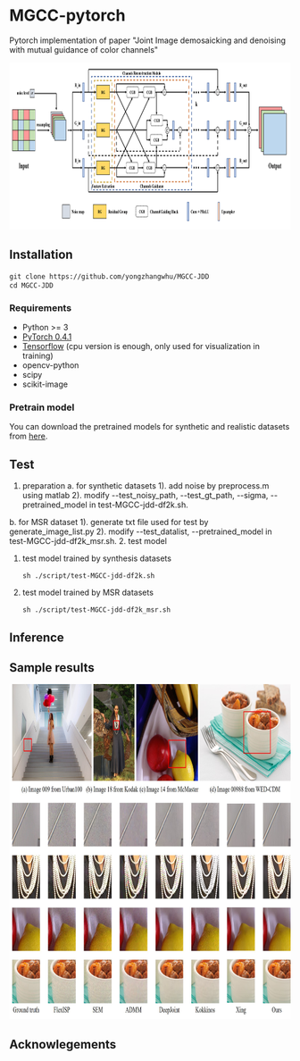 # MGCC-pytorch
Pytorch implementation of paper "Joint Image demosaicking and denoising with mutual guidance of color channels"
<p align="center">
  <img height="300" src="figs/MGCC.png">
</p> 

## Installation
```
git clone https://github.com/yongzhangwhu/MGCC-JDD
cd MGCC-JDD  
```
### Requirements
- Python >= 3
- [PyTorch 0.4.1](https://pytorch.org/)
- [Tensorflow](https://www.tensorflow.org/install)  (cpu version is enough, only used for visualization in training)
- opencv-python 
- scipy 
- scikit-image

### Pretrain model
You can download the pretrained models for synthetic and realistic datasets from [here](https://drive.google.com/drive/folders/1jetdV2tXJ8dkg1HLDylhy7e2g9iU1Ilr?usp=sharing).

## Test
1. preparation
  a. for synthetic datasets
    1). add noise by preprocess.m using matlab
    2). modify --test_noisy_path, --test_gt_path, --sigma, --pretrained_model in test-MGCC-jdd-df2k.sh.
  
  b. for MSR dataset
    1). generate txt file used for test by generate_image_list.py
    2). modify --test_datalist, --pretrained_model in test-MGCC-jdd-df2k_msr.sh.
2. test model
   1. test model trained by synthesis datasets 
        ```
        sh ./script/test-MGCC-jdd-df2k.sh  
        ```  
 
   2. test model trained by MSR datasets
        ```
        sh ./script/test-MGCC-jdd-df2k_msr.sh 
        ``` 
## Inference

## Sample results
<p align="center">
  <img height="600" src="figs/JDD_comparison.jpg">
</p> 

## Acknowlegements
